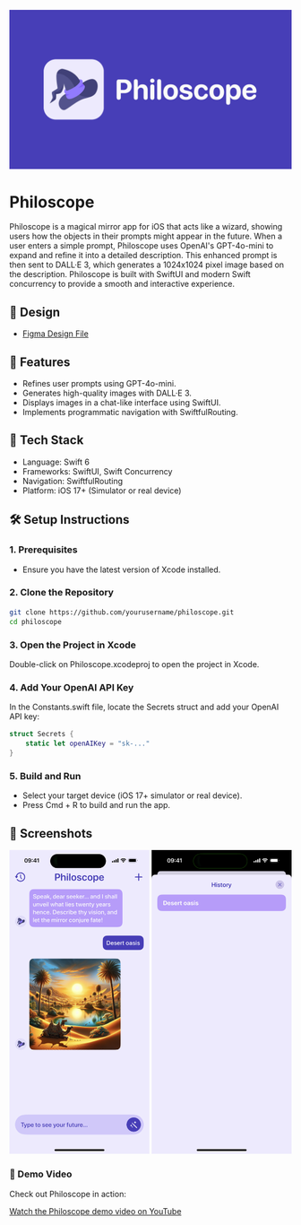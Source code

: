 ![Philoscope Cover](Cover.png)

# Philoscope

Philoscope is a magical mirror app for iOS that acts like a wizard, showing users how the objects in their prompts might appear in the future. When a user enters a simple prompt, Philoscope uses OpenAI's GPT-4o-mini to expand and refine it into a detailed description. This enhanced prompt is then sent to DALL·E 3, which generates a 1024x1024 pixel image based on the description. Philoscope is built with SwiftUI and modern Swift concurrency to provide a smooth and interactive experience.

## 🎨 Design
- [Figma Design File](https://www.figma.com/design/IioIHIcXR84xL3Qt4sKZST/Philoscope?node-id=41-584&t=Eq81A30wyrU9TKdt-1)

## 🚀 Features
- Refines user prompts using GPT-4o-mini.
- Generates high-quality images with DALL·E 3.
- Displays images in a chat-like interface using SwiftUI.
- Implements programmatic navigation with SwiftfulRouting.

## 🧰 Tech Stack
- Language: Swift 6
- Frameworks: SwiftUI, Swift Concurrency
- Navigation: SwiftfulRouting
- Platform: iOS 17+ (Simulator or real device)

## 🛠 Setup Instructions

### 1. Prerequisites
- Ensure you have the latest version of Xcode installed.

### 2. Clone the Repository
```bash
git clone https://github.com/yourusername/philoscope.git
cd philoscope
```

### 3. Open the Project in Xcode
Double-click on Philoscope.xcodeproj to open the project in Xcode.

### 4. Add Your OpenAI API Key
In the Constants.swift file, locate the Secrets struct and add your OpenAI API key:

```swift
struct Secrets {
    static let openAIKey = "sk-..."
}
```

### 5. Build and Run
- Select your target device (iOS 17+ simulator or real device).
- Press Cmd + R to build and run the app.

## 📱 Screenshots

<p align="center">
  <img src="home-view.PNG" alt="Philoscope Home View - Chat Interface with Desert Oasis Example" width="250"/>
  <img src="history-view.PNG" alt="Philoscope History View" width="250"/>
</p>

### 🎥 Demo Video

Check out Philoscope in action:

[Watch the Philoscope demo video on YouTube](https://youtube.com/shorts/VuNs3bYFKZM)
